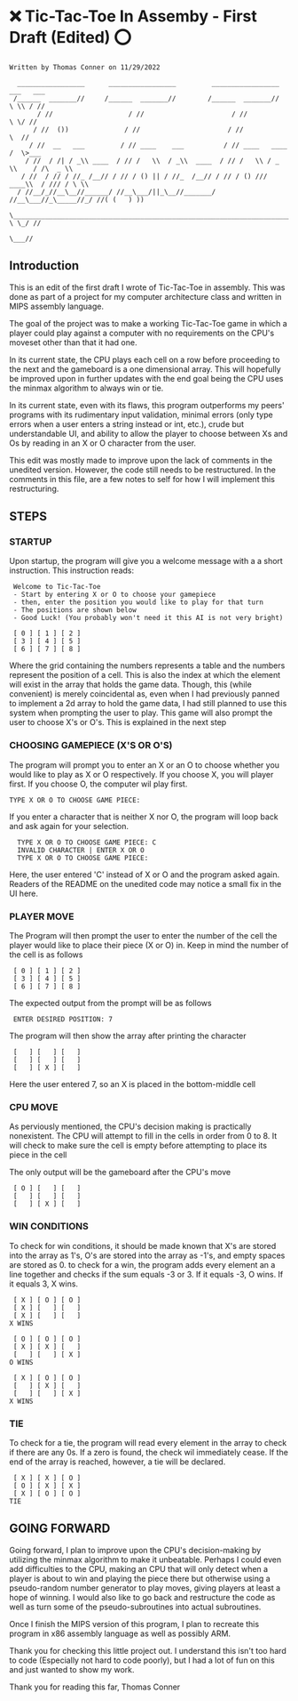 # :x: Tic-Tac-Toe In Assemby - First Draft (Edited) :o:

`Written by Thomas Conner on 11/29/2022`

      _________________      _________________         _________________      ___   ___
     /______  _______//     /______  _______//        /______  _______//      \ \\ / //
           / //                   / //                      / //               \ \/ //
          / //  ())              / //                      / //                 \  //
         / //  __   ___         / // ____    ___          / // ____   ____      /  \>___
        / //  / /| / _\\ ____  / // /   \\  / _\\  ____  / // /   \\ / _ \\    / /\  _ \\
       / //  / // / //_ /__// / // / () || / //_  /__// / // / () /// ____\\  / /// / \ \\
      / //__/_//__\__//______/ //__\___/||_\__//_______/ //__\___//_\_____//_/ //( (   ) ))
      \_______________________________________________________________________//  \ \_/ //
                                                                                   \___//

## Introduction

This is an edit of the first draft I wrote of Tic-Tac-Toe in assembly. This was done 
as part of a project for my computer architecture class and written in MIPS assembly 
language.
  
The goal of the project was to make a working Tic-Tac-Toe game in which a player could
play against a computer with no requirements on the CPU's moveset other than that it had 
one.
  
In its current state, the CPU plays each cell on a row before proceeding to the next and
the gameboard is a one dimensional array. This will hopefully be improved upon in further
updates with the end goal being the CPU uses the minmax algorithm  to always win or tie.
  
In its current state, even with its flaws, this program outperforms my peers' programs
with its rudimentary input validation, minimal errors (only type errors when a user enters 
a string instead or int, etc.), crude but understandable UI, and ability to allow the player 
to choose between Xs and Os by reading in an X or O character from the user.

This edit was mostly made to improve upon the lack of comments in the unedited version.
However, the code still needs to be restructured. In the comments in this file, are a few
notes to self for how I will implement this restructuring.
  
## STEPS
  
### STARTUP
  Upon startup, the program will give you a welcome message with a a short instruction.
  This instruction reads:
  
     Welcome to Tic-Tac-Toe
     - Start by entering X or O to choose your gamepiece 
     - then, enter the position you would like to play for that turn 
     - The positions are shown below 
     - Good Luck! (You probably won't need it this AI is not very bright)

     [ 0 ] [ 1 ] [ 2 ]
     [ 3 ] [ 4 ] [ 5 ]
     [ 6 ] [ 7 ] [ 8 ]
     
Where the grid containing the numbers represents a table and the numbers
represent the position of a cell. This is also the index at which the element
will exist in the array that holds the game data. Though, this (while convenient)
is merely coincidental as, even when I had previously panned to implement a 2d array
to hold the game data, I had still planned to use this system when prompting the user 
to play. This game will also prompt the user to choose X's or O's. This is explained
in the next step
  
### CHOOSING GAMEPIECE (X'S OR O'S)
The program will prompt you to enter an X or an O to choose whether you would
like to play as X or O respectively. If you choose X, you will player first. If you
choose O, the computer wil play first.

    TYPE X OR O TO CHOOSE GAME PIECE: 

If you enter a character that is neither X nor O, the program will loop back and ask 
again for your selection.

      TYPE X OR O TO CHOOSE GAME PIECE: C
      INVALID CHARACTER | ENTER X OR O
      TYPE X OR O TO CHOOSE GAME PIECE: 

Here, the user entered 'C' instead of X or O and the program asked again. Readers of the
README on the unedited code may notice a small fix in the UI here.

### PLAYER MOVE
The Program will then prompt the user to enter the number of the cell the player would like
to place their piece (X or O) in. Keep in mind the number of the cell is as follows

     [ 0 ] [ 1 ] [ 2 ]
     [ 3 ] [ 4 ] [ 5 ]
     [ 6 ] [ 7 ] [ 8 ]

The expected output from the prompt will be as follows

     ENTER DESIRED POSITION: 7
     
The program will then show the array after printing the character

     [   ] [   ] [   ]
     [   ] [   ] [   ]
     [   ] [ X ] [   ]

Here the user entered 7, so an X is placed in the bottom-middle cell

### CPU MOVE
As perviously mentioned, the CPU's decision making is practically nonexistent.
The CPU will attempt to fill in the cells in order from 0 to 8. It will check
to make sure the cell is empty before attempting to place its piece in the cell

The only output will be the gameboard after the CPU's move

     [ O ] [   ] [   ]
     [   ] [   ] [   ]
     [   ] [ X ] [   ]
     
### WIN CONDITIONS
 To check for win conditions, it should be made known that X's are stored into the array
 as 1's, O's are stored into the array as -1's, and empty spaces are stored as 0. to check
 for a win, the program adds every element an a line together and checks if the sum equals
 -3 or 3. If it equals -3, O wins. If it equals 3, X wins.
 
     [ X ] [ O ] [ O ]
     [ X ] [   ] [   ]
     [ X ] [   ] [   ]
    X WINS
 
     [ O ] [ O ] [ O ]
     [ X ] [ X ] [   ]
     [   ] [   ] [ X ]
    O WINS
    
     [ X ] [ O ] [ O ]
     [   ] [ X ] [   ]
     [   ] [   ] [ X ]
    X WINS
 
### TIE
 To check for a tie, the program will read every element in the array to check if there are
 any 0s. If a zero is found, the check wil immediately cease. If the end of the array is reached,
 however, a tie will be declared.
 
     [ X ] [ X ] [ O ]
     [ O ] [ X ] [ X ]
     [ X ] [ O ] [ O ]
    TIE
    
## GOING FORWARD
Going forward, I plan to improve upon the CPU's decision-making by utilizing the minmax algorithm
to make it unbeatable. Perhaps I could even add difficulties to the CPU, making an CPU that will only
detect when a player is about to win and playing the piece there but otherwise using a pseudo-random 
number generator to play moves, giving players at least a hope of winning. I would also like to go back 
and restructure the code as well as turn some of the pseudo-subroutines into actual subroutines.

Once I finish the MIPS version of this program, I plan to recreate this program in x86 assembly language
as well as possibly ARM.

Thank you for checking this little project out. I understand this isn't too hard to code (Especially 
not hard to code poorly), but I had a lot of fun on this and just wanted to show my work.

Thank you for  reading this far,
Thomas Conner

